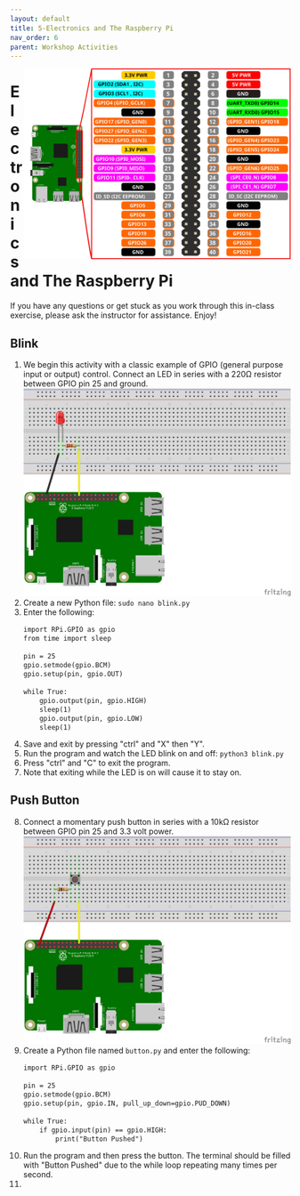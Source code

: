 ```yaml
---
layout: default
title: 5-Electronics and The Raspberry Pi
nav_order: 6
parent: Workshop Activities
---
```


<img src="images/act-5/pi3-gpio.svg" alt="pi3 gpio" style="float:right;width:480px;">

# Electronics and The Raspberry Pi

If you have any questions or get stuck as you work through this in-class exercise, please ask the instructor for assistance. Enjoy!

## Blink
1.  We begin this activity with a classic example of GPIO (general purpose input or output) control. Connect an LED in series with a 220&Omega; resistor between GPIO pin 25 and ground. <br><img src="images/act-5/pi-blink-diagram.png" alt="blink" style="float:center;width:480px;">
2.  Create a new Python file: `sudo nano blink.py`
3.  Enter the following:
    ```
    import RPi.GPIO as gpio
    from time import sleep

    pin = 25
    gpio.setmode(gpio.BCM)
    gpio.setup(pin, gpio.OUT)

    while True:
        gpio.output(pin, gpio.HIGH)
        sleep(1)
        gpio.output(pin, gpio.LOW)
        sleep(1)
    ```
4.  Save and exit by pressing "ctrl" and "X" then "Y".
5.  Run the program and watch the LED blink on and off: `python3 blink.py`
6.  Press "ctrl" and "C" to exit the program.
7.  Note that exiting while the LED is on will cause it to stay on.

## Push Button
8.  Connect a momentary push button in series with a 10k&Omega; resistor between GPIO pin 25 and 3.3 volt power. <br><img src="images/act-5/pi-button-diagram.png" alt="button" style="float:center;width:480px;">
9.  Create a Python file named `button.py` and enter the following:
    ```
    import RPi.GPIO as gpio

    pin = 25
    gpio.setmode(gpio.BCM)
    gpio.setup(pin, gpio.IN, pull_up_down=gpio.PUD_DOWN)

    while True:
        if gpio.input(pin) == gpio.HIGH:
            print("Button Pushed")
    ```
10.  Run the program and then press the button. The terminal should be filled with "Button Pushed" due to the while loop repeating many times per second.
11.  
